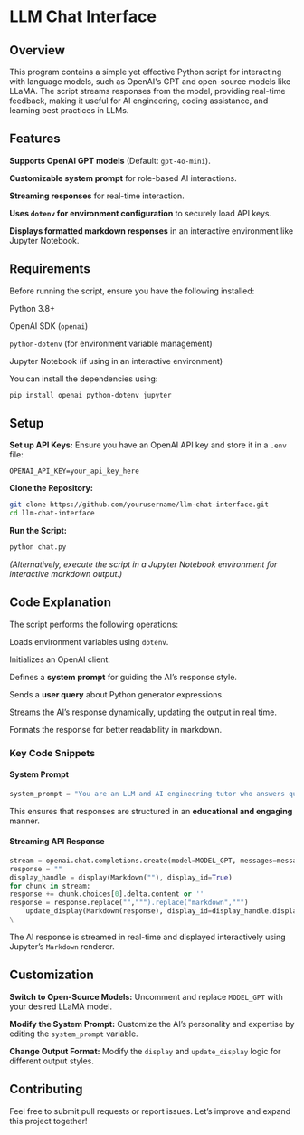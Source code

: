 # LLM Chat Interface

## Overview

This program contains a simple yet effective Python script for interacting with language models, such as OpenAI's GPT and open-source models like LLaMA. The script streams responses from the model, providing real-time feedback, making it useful for AI engineering, coding assistance, and learning best practices in LLMs.

## Features

**Supports OpenAI GPT models** (Default: `gpt-4o-mini`).

**Customizable system prompt** for role-based AI interactions.

**Streaming responses** for real-time interaction.

**Uses `dotenv` for environment configuration** to securely load API keys.

**Displays formatted markdown responses** in an interactive environment like Jupyter Notebook.

## Requirements

Before running the script, ensure you have the following installed:

Python 3.8+

OpenAI SDK (`openai`)

`python-dotenv` (for environment variable management)

Jupyter Notebook (if using in an interactive environment)

You can install the dependencies using:

```bash
pip install openai python-dotenv jupyter
```

## Setup

**Set up API Keys:** Ensure you have an OpenAI API key and store it in a `.env` file:

```plaintext
OPENAI_API_KEY=your_api_key_here
```

**Clone the Repository:**

```bash
git clone https://github.com/yourusername/llm-chat-interface.git
cd llm-chat-interface
```

**Run the Script:**

```bash
python chat.py
```
*(Alternatively, execute the script in a Jupyter Notebook environment for interactive markdown output.)*

## Code Explanation

The script performs the following operations:

Loads environment variables using `dotenv`.

Initializes an OpenAI client.

Defines a **system prompt** for guiding the AI’s response style.

Sends a **user query** about Python generator expressions.

Streams the AI’s response dynamically, updating the output in real time.

Formats the response for better readability in markdown.

### Key Code Snippets

#### System Prompt

```python
system_prompt = "You are an LLM and AI engineering tutor who answers questions posed by the user about AI, Coding, LLMs, or best practices. You will respond in a friendly and engaging tone, structuring your answers first in layman's terms. You will use the Feynman technique, ensuring the user understands the answer to the question."
```

This ensures that responses are structured in an **educational and engaging** manner.

#### Streaming API Response

```python
stream = openai.chat.completions.create(model=MODEL_GPT, messages=messages, stream=True)
response = ""
display_handle = display(Markdown(""), display_id=True)
for chunk in stream:
response += chunk.choices[0].delta.content or ''
response = response.replace("",""").replace("markdown",""")
    update_display(Markdown(response), display_id=display_handle.display_id)
\
```

The AI response is streamed in real-time and displayed interactively using Jupyter’s `Markdown` renderer.

## Customization

**Switch to Open-Source Models:** Uncomment and replace `MODEL_GPT` with your desired LLaMA model.

**Modify the System Prompt:** Customize the AI’s personality and expertise by editing the `system_prompt` variable.

**Change Output Format:** Modify the `display` and `update_display` logic for different output styles.

## Contributing

Feel free to submit pull requests or report issues. Let’s improve and expand this project together!
